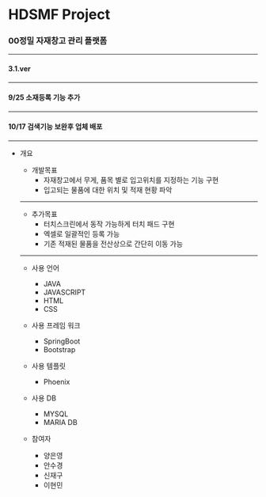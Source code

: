 # HDSMF Project
### 00정밀 자재창고 관리 플랫폼

---

#### 3.1.ver

---

#### 9/25 소재등록 기능 추가

---

#### 10/17 검색기능 보완후 업체 배포

---

+ 개요
  + 개발목표
    - 자재창고에서 무게, 품목 별로 입고위치를 지정하는 기능 구현
    - 입고되는 물품에 대한 위치 및 적재 현황 파악
  ---
  + 추가목표
    - 터치스크린에서 동작 가능하게 터치 패드 구현
    - 엑셀로 일괄적인 등록 가능
    - 기존 적재된 물품을 전산상으로 간단히 이동 가능
  ---

  + 사용 언어
    - JAVA
    - JAVASCRIPT
    - HTML
    - CSS
   
  + 사용 프레임 워크
    - SpringBoot
    - Bootstrap
    
  + 사용 템플릿
    - Phoenix

  + 사용 DB
    - MYSQL
    - MARIA DB

  + 참여자
    - 양은영
    - 안수경
    - 신재구
    - 이현민
   
    

